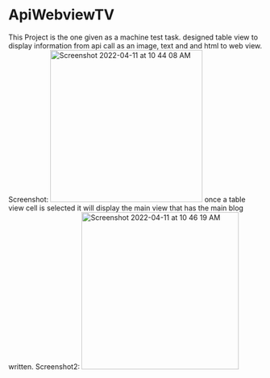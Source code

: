 # ApiWebviewTV
This Project is the one given as a  machine test task. 
designed table view to display information from api call as an image, 
text and and html to web view. Screenshot: <img width="302" alt="Screenshot 2022-04-11 at 10 44 08 AM" src="https://user-images.githubusercontent.com/98539479/162669257-32308327-1f1b-49d3-b571-5cc63d3c75c6.png">
once a table view cell is selected it will display the main view that has the main blog written. Screenshot2:  <img width="312" alt="Screenshot 2022-04-11 at 10 46 19 AM" src="https://user-images.githubusercontent.com/98539479/162669484-b18737d6-0952-4d57-8a58-f252779ce5f1.png">
